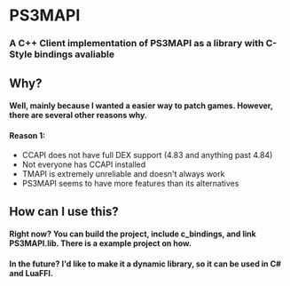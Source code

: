 # PS3MAPI
### A C++ Client implementation of PS3MAPI as a library with C-Style bindings avaliable
## Why?
#### Well, mainly because I wanted a easier way to patch games. However, there are several other reasons why.
#### Reason 1:
  * CCAPI does not have full DEX support (4.83 and anything past 4.84)
  * Not everyone has CCAPI installed
  * TMAPI is extremely unreliable and doesn't always work
  * PS3MAPI seems to have more features than its alternatives
## How can I use this?
#### Right now? You can build the project, include c_bindings, and link PS3MAPI.lib. There is a example project on how.
#### In the future? I'd like to make it a dynamic library, so it can be used in C# and LuaFFI.
